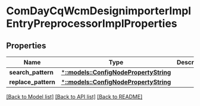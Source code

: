 # ComDayCqWcmDesignimporterImplEntryPreprocessorImplProperties

## Properties
Name | Type | Description | Notes
------------ | ------------- | ------------- | -------------
**search_pattern** | [***::models::ConfigNodePropertyString**](configNodePropertyString.md) |  | [optional] 
**replace_pattern** | [***::models::ConfigNodePropertyString**](configNodePropertyString.md) |  | [optional] 

[[Back to Model list]](../README.md#documentation-for-models) [[Back to API list]](../README.md#documentation-for-api-endpoints) [[Back to README]](../README.md)


